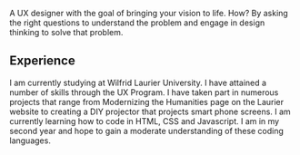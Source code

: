 A UX designer with the goal of bringing your vision to life. How? By asking the right questions to understand the problem and engage in design thinking to solve that problem.  

## Experience
I am currently studying at Wilfrid Laurier University. I have attained a number of skills through the UX Program. I have taken part in numerous projects that range from Modernizing the Humanities page on the Laurier website to creating a DIY projector that projects smart phone screens. I am currently learning how to code in HTML, CSS and Javascript. I am in my second year and hope to gain a moderate understanding of these coding languages. 